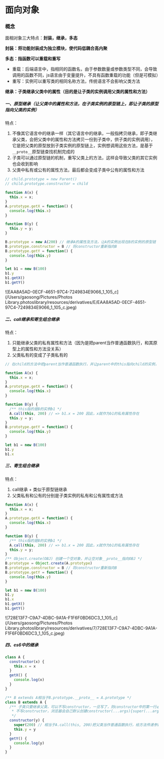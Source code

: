 # 面向对象

### 概念

面相对象三大特点：**封装，继承，多态**

**封装：将功能封装成为独立模块，使代码低耦合高内聚**

**多态：指函数可以重载和重写**

* 重载：后端语言中，指相同的函数名，由于参数数量或参数类型不同，会导致调用的函数不同，js语言由于变量提升，不具有函数重载的功能（但是可模拟）
* 重写：实例可以重写类的相同名称方法，传统语言不会影响父类方法

**继承：子类继承父类中的属性（目的是让子类的实例调用父类的属性和方法）**

##### 一、原型继承（让父类中的属性和方法，在子类实例的原型链上，即让子类的原型指向父类的实例）

特点：

1. 不像其它语言中的继承一样（其它语言中的继承，一般指拷贝继承，即子类继承父类，会把父类中的属性和方法拷贝一份到子类中，供子类的实例调用），它是把父类的原型放到子类实例的原型链上，实例想调用这些方法，是基于```__proto__```原型链查找机制完成的
2. 子类可以通过原型链的机制，重写父类上的方法，这样会导致父类的其它实例也会收到影响
3. 父类中私有或公有的属性方法，最后都会变成子类中公有的属性和方法

```javascript
// child.prototype = new Parent()
// child.prototype.constructor = child

function A(x) {
  this.x = x;
}
A.prototype.getX = function() {
  console.log(this.x)
}

function B(y) {
  this.y = y;
}

B.prototype = new A(200) // 继承A的属性及方法，让A的实例出现在B的实例的原型链
B.prototype.constructor = B // 将constructor重新指向B
B.prototype.getY = function() {
  console.log(this.y)
}

let b1 = new B(100)
b1.y
b1.getX()
b1.getY()
```

![EAA8A5AD-0ECF-4651-97C4-7249834E9066_1_105_c](/Users/gaosong/Pictures/Photos Library.photoslibrary/resources/derivatives/E/EAA8A5AD-0ECF-4651-97C4-7249834E9066_1_105_c.jpeg)

##### 二、call继承和寄生组合继承

特点：

1. 只能继承父类的私有属性和方法（因为是把parent当作普通函数执行，和其原型上的属性和方法没关系）
2. 父类私有的变成了子类私有的

```javascript
// 在child的方法中把parent当作普通函数执行，并让parent中的this指向child的实例，相当于给child的实例设置了很多的私有属性或方法

function A(x) {
  this.x = x;
}
A.prototype.getX = function() {
  console.log(this.x)
}

function B(y) {
  /** this指的是B的实例b1 */
  A.call(this, 200) // => b1.x = 200 因此，x就作为b1的私有属性存在
  this.y = y;
}
B.prototype.getY = function() {
  console.log(this.y)
}

let b1 = new B(100)
b1.y
b1.x
```

##### 三、寄生组合继承

特点：

1. call继承 + 类似于原型链继承
2. 父类私有和公有的分别是子类实例的私有和公有属性或方法

```javascript
function A(x) {
  this.x = x;
}
A.prototype.getX = function() {
  console.log(this.x)
}

function B(y) {
  /** this指的是B的实例b1 */
  A.call(this, 200) // => b1.x = 200 因此，x就作为b1的私有属性存在
  this.y = y;
}
/** Object.create(OBJ) 创建一个空对象，并让空对象__proto__指向OBJ */
B.prototype = Object.create(A.prototype)
B.prototype.constructor = B // 将constructor重新指向B
B.prototype.getY = function() {
  console.log(this.y)
}

let b1 = new B(100)
b1.y
b1.x
b1.getX()
b1.getY()
```

![728E13F7-C9A7-4DBC-9A1A-F1F6F0BD6DC3_1_105_c](/Users/gaosong/Pictures/Photos Library.photoslibrary/resources/derivatives/7/728E13F7-C9A7-4DBC-9A1A-F1F6F0BD6DC3_1_105_c.jpeg)

##### 四、es6中的继承

```javascript
class A {
  constructor(x) {
    this.x = x
  }
  getX() {
    console.log(x)
  }
}

/** B extends A相当于B.prototype.__proto__ = A.prototype */
class B extends A {
  /** 子类只要继承父类，可以不写constructor，一旦写了，则constructor中的第一行必须是super()
   * 不写constructor，浏览器会自己默认创建constructor(...args){super(...args)}
   */
  constructor(y) {
    super(200) // 相当于A.call(this, 200)把父类当作普通函数执行，给方法传递参数，让方法中的this指向子类的实例
    this.y = y
  }
  getY() {
    console.log(y)
  }
}
```

